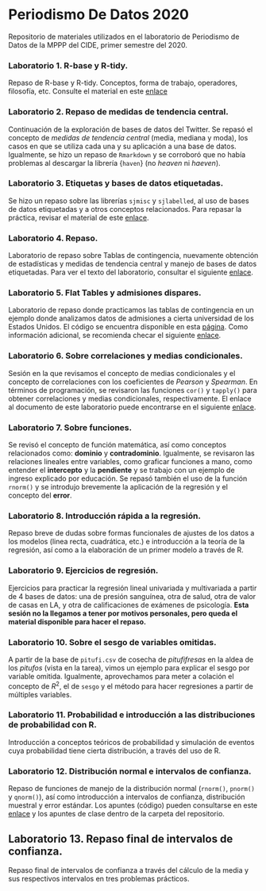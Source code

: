 # Periodismo De Datos 2020

Repositorio de materiales utilizados en el laboratorio de Periodismo de Datos de la MPPP del CIDE, primer semestre del 2020.

### Laboratorio 1. R-base y R-tidy.

Repaso de R-base y R-tidy. Conceptos, forma de trabajo, operadores, filosofía, etc. Consulte el material en este [enlace](https://rpubs.com/Juve_Campos/rtidyrbase)

### Laboratorio 2. Repaso de medidas de tendencia central.

Continuación de la exploración de bases de datos del Twitter. Se repasó el concepto de _medidas de tendencia central_ (media, mediana y moda), los casos en que se utiliza cada una y su aplicación a una base de datos. Igualmente, se hizo un repaso de `Rmarkdown` y se corroboró que no había problemas al descargar la librería {`haven`} (no _heaven_ ni _haeven_).

### Laboratorio 3. Etiquetas y bases de datos etiquetadas.

Se hizo un repaso sobre las librerías `sjmisc` y `sjlabelled`, al uso de bases de datos etiquetadas y a otros conceptos relacionados. Para repasar la práctica, revisar el material de este [enlace](https://rpubs.com/Juve_Campos/labeledData).

### Laboratorio 4. Repaso.

Laboratorio de repaso sobre Tablas de contingencia, nuevamente obtención de estadísticas y medidas de tendencia central y manejo de bases de datos etiquetadas. Para ver el texto del laboratorio, consultar el siguiente [enlace](https://rpubs.com/Juve_Campos/sesion4labPdD).

### Laboratorio 5. Flat Tables y admisiones dispares.

Laboratorio de repaso donde practicamos las tablas de contingencia en un ejemplo donde analizamos datos de admisiones a cierta universidad de los Estados Unidos. El código se encuentra disponible en esta [página](https://rpubs.com/Juve_Campos/sesion5pdd2020). Como información adicional, se recomienda checar el siguiente [enlace](https://medium.com/@dexter.shawn/how-uc-berkeley-almost-got-sued-because-of-lying-data-aaa5d641f571).

### Laboratorio 6. Sobre correlaciones y medias condicionales.

Sesión en la que revisamos el concepto de medias condicionales y el concepto de correlaciones con los coeficientes de _Pearson_ y _Spearman_. En términos de programación, se revisaron las funciones `cor()` y `tapply()` para obtener correlaciones y medias condicionales, respectivamente. El enlace al documento de este laboratorio puede encontrarse en el siguiente [enlace](https://rpubs.com/Juve_Campos/sesion6pdd2020).

### Laboratorio 7. Sobre funciones.

Se revisó el concepto de función matemática, así como conceptos relacionados como: **dominio** y **contradominio**. Igualmente, se revisaron las relaciones lineales entre variables, como graficar funciones a mano, como entender el **intercepto** y la **pendiente** y se trabajo con un ejemplo de ingreso explicado por educación. Se repasó también el uso de la función `rnorm()` y se introdujo brevemente la aplicación de la regresión y el concepto del **error**.

### Laboratorio 8. Introducción rápida a la regresión.

Repaso breve de dudas sobre formas funcionales de ajustes de los datos a los modelos (linea recta, cuadrática, etc.) e introducción a la teoría de la regresión, así como a la elaboración de un primer modelo a través de R.

### Laboratorio 9. Ejercicios de regresión.

Ejercicios para practicar la regresión lineal univariada y multivariada a partir de 4 bases de datos: una de presión sanguínea, otra de salud, otra de valor de casas en LA, y otra de calificaciones de exámenes de psicología. **Esta sesión no la llegamos a tener por motivos personales, pero queda el material disponible para hacer el repaso.**

### Laboratorio 10. Sobre el sesgo de variables omitidas.

A partir de la base de `pitufi.csv` de cosecha de _pitufifresas_ en la aldea de los _pitufos_ (vista en la tarea), vimos un ejemplo para explicar el sesgo por variable omitida. Igualmente, aprovechamos para meter a colación el concepto de $R^2$, el de `sesgo` y el método para hacer regresiones a partir de múltiples variables.

### Laboratorio 11. Probabilidad e introducción a las distribuciones de probabilidad con R.

Introducción a conceptos teóricos de probabilidad y simulación de eventos cuya probabilidad tiene cierta distribución, a través del uso de R.

### Laboratorio 12. Distribución normal e intervalos de confianza.

Repaso de funciones de manejo de la distribución normal (`rnorm()`, `pnorm()` y `qnorm()`), así como introducción a intervalos de confianza, distribución muestral y error estándar. Los apuntes (código) pueden consultarse en este [enlace](https://rpubs.com/Juve_Campos/Sesion12LaboratorioPdd20202) y los apuntes de clase dentro de la carpeta del repositorio.

## Laboratorio 13. Repaso final de intervalos de confianza.

Repaso final de intervalos de confianza a través del cálculo de la media y sus respectivos intervalos en tres problemas prácticos.
